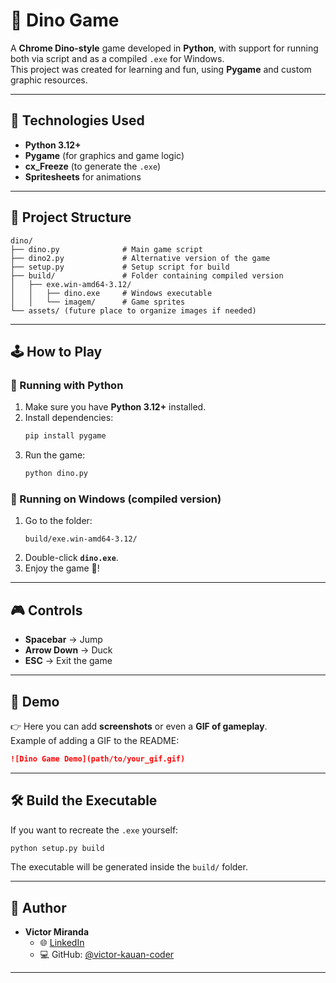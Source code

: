 # 🦖 Dino Game

A **Chrome Dino-style** game developed in **Python**, with support for running both via script and as a compiled `.exe` for Windows.  
This project was created for learning and fun, using **Pygame** and custom graphic resources.

---

## 🚀 Technologies Used
- **Python 3.12+**
- **Pygame** (for graphics and game logic)
- **cx_Freeze** (to generate the `.exe`)
- **Spritesheets** for animations

---

## 📂 Project Structure

```
dino/
├── dino.py              # Main game script
├── dino2.py             # Alternative version of the game
├── setup.py             # Setup script for build
├── build/               # Folder containing compiled version
│   ├── exe.win-amd64-3.12/
│   │   ├── dino.exe     # Windows executable
│   │   └── imagem/      # Game sprites
└── assets/ (future place to organize images if needed)
```

---

## 🕹️ How to Play

### 🔹 Running with Python
1. Make sure you have **Python 3.12+** installed.  
2. Install dependencies:
   ```bash
   pip install pygame
   ```
3. Run the game:
   ```bash
   python dino.py
   ```

### 🔹 Running on Windows (compiled version)
1. Go to the folder:
   ```
   build/exe.win-amd64-3.12/
   ```
2. Double-click **`dino.exe`**.  
3. Enjoy the game 🦖!

---

## 🎮 Controls
- **Spacebar** → Jump  
- **Arrow Down** → Duck  
- **ESC** → Exit the game  

---

## 📸 Demo
👉 Here you can add **screenshots** or even a **GIF of gameplay**.  
Example of adding a GIF to the README:  

```markdown
![Dino Game Demo](path/to/your_gif.gif)
```

---

## 🛠️ Build the Executable
If you want to recreate the `.exe` yourself:
```bash
python setup.py build
```
The executable will be generated inside the `build/` folder.

---

## 👤 Author
- **Victor Miranda**  
  - 🌐 [LinkedIn](https://www.linkedin.com/in/victor-miranda-5005ab304)  
  - 💻 GitHub: [@victor-kauan-coder](https://github.com/victor-kauan-coder)  

---

